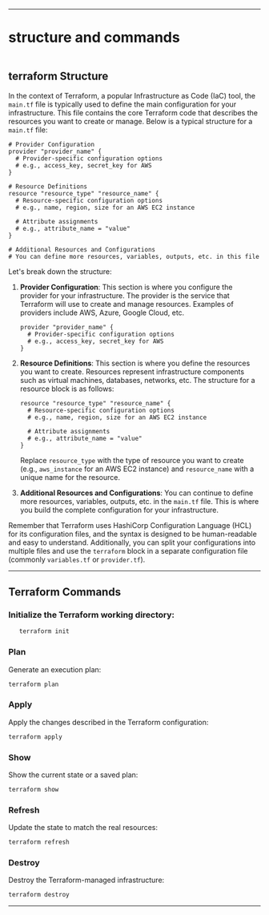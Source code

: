 ----
# structure and commands

<img src="">

## terraform Structure

In the context of Terraform, a popular Infrastructure as Code (IaC) tool, the `main.tf` file is typically used to define the main configuration for your infrastructure. 
This file contains the core Terraform code that describes the resources you want to create or manage. Below is a typical structure for a `main.tf` file:

```hcl
# Provider Configuration
provider "provider_name" {
  # Provider-specific configuration options
  # e.g., access_key, secret_key for AWS
}

# Resource Definitions
resource "resource_type" "resource_name" {
  # Resource-specific configuration options
  # e.g., name, region, size for an AWS EC2 instance

  # Attribute assignments
  # e.g., attribute_name = "value"
}

# Additional Resources and Configurations
# You can define more resources, variables, outputs, etc. in this file
```

Let's break down the structure:

1. **Provider Configuration**:
 This section is where you configure the provider for your infrastructure. The provider is the service that Terraform will use to create and manage resources. Examples of providers include AWS, Azure, Google Cloud, etc.

    ```hcl
    provider "provider_name" {
      # Provider-specific configuration options
      # e.g., access_key, secret_key for AWS
    }
    ```

2. **Resource Definitions**:
 This section is where you define the resources you want to create. Resources represent infrastructure components such as virtual machines, databases, networks, etc. The structure for a resource block is as follows:

    ```hcl
    resource "resource_type" "resource_name" {
      # Resource-specific configuration options
      # e.g., name, region, size for an AWS EC2 instance

      # Attribute assignments
      # e.g., attribute_name = "value"
    }
    ```

    Replace `resource_type` with the type of resource you want to create (e.g., `aws_instance` for an AWS EC2 instance) and `resource_name` with a unique name for the resource.

3. **Additional Resources and Configurations**:
You can continue to define more resources, variables, outputs, etc. in the `main.tf` file. This is where you build the complete configuration for your infrastructure.

Remember that Terraform uses HashiCorp Configuration Language (HCL) for its configuration files, and the syntax is designed to be human-readable and easy to understand. 
Additionally, you can split your configurations into multiple files and use the `terraform` block in a separate configuration file (commonly `variables.tf` or `provider.tf`).

----

## Terraform Commands


### Initialize the Terraform working directory:

 ```bash
    terraform init
 ```

### Plan

Generate an execution plan:

```bash
terraform plan
```

### Apply

Apply the changes described in the Terraform configuration:

```bash
terraform apply
```

### Show

Show the current state or a saved plan:

```bash
terraform show
```

### Refresh

Update the state to match the real resources:

```bash
terraform refresh
```

### Destroy

Destroy the Terraform-managed infrastructure:

```bash
terraform destroy
```
----
